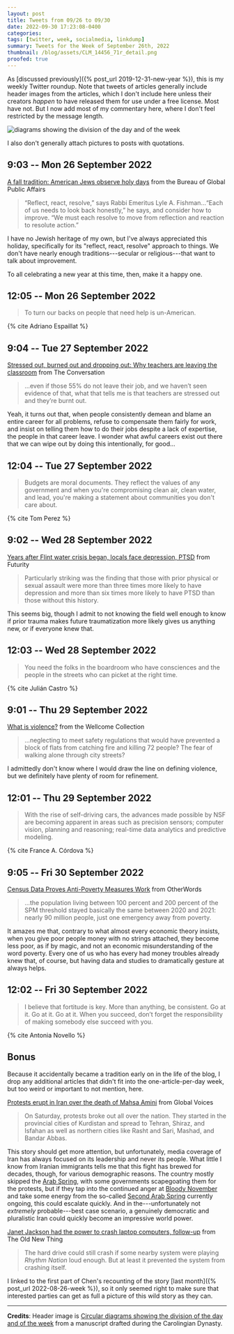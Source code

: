 ```yaml
---
layout: post
title: Tweets from 09/26 to 09/30
date: 2022-09-30 17:23:08-0400
categories:
tags: [twitter, week, socialmedia, linkdump]
summary: Tweets for the Week of September 26th, 2022
thumbnail: /blog/assets/CLM_14456_71r_detail.png
proofed: true
---
```


As [discussed previously]({% post_url 2019-12-31-new-year %}), this is my weekly Twitter roundup.  Note that tweets of articles generally include header images from the articles, which I don't include here unless their creators *happen* to have released them for use under a free license.  Most have not.  But I now add most of my commentary here, where I don't feel restricted by the message length.

![diagrams showing the division of the day and of the week](/blog/assets/CLM_14456_71r_detail.png "diagrams showing the division of the day and of the week")

I also don't generally attach pictures to posts with quotations.

## 9:03 -- Mon 26 September 2022

[<i class="fab fa-twitter-square"></i>](https://jcolag.github.io/twitter/1574384039666008066) [A fall tradition: American Jews observe holy days](https://share.america.gov/fall-tradition-american-jews-observe-holy-days/) from the Bureau of Global Public Affairs

 > “Reflect, react, resolve,” says Rabbi Emeritus Lyle A. Fishman...“Each of us needs to look back honestly,” he says, and consider how to improve. “We must each resolve to move from reflection and reaction to resolute action.”

I have no Jewish heritage of my own, but I've always appreciated this holiday, specifically for its "reflect, react, resolve" approach to things.  We don't have nearly enough traditions---secular or religious---that want to talk about improvement.

To all celebrating a new year at this time, then, make it a happy one.

## 12:05 -- Mon 26 September 2022

[<i class="fab fa-twitter-square"></i>](https://jcolag.github.io/twitter/1574429841813901318)

 > To turn our backs on people that need help is un-American.

{% cite Adriano Espaillat %}

## 9:04 -- Tue 27 September 2022

[<i class="fab fa-twitter-square"></i>](https://jcolag.github.io/twitter/1574746679198175232) [Stressed out, burned out and dropping out: Why teachers are leaving the classroom](https://theconversation.com/stressed-out-burned-out-and-dropping-out-why-teachers-are-leaving-the-classroom-190724) from The Conversation

 > ...even if those 55% do not leave their job, and we haven’t seen evidence of that, what that tells me is that teachers are stressed out and they’re burnt out.

Yeah, it turns out that, when people consistently demean and blame an entire career for all problems, refuse to compensate them fairly for work, and insist on telling them how to do their jobs despite a lack of expertise, the people in that career leave.  I wonder what awful careers exist out there that we can wipe out by doing this intentionally, for good...

## 12:04 -- Tue 27 September 2022

[<i class="fab fa-twitter-square"></i>](https://jcolag.github.io/twitter/1574791977857683462)

 > Budgets are moral documents. They reflect the values of any government and when you're compromising clean air, clean water, and lead, you're making a statement about communities you don't care about.

{% cite Tom Perez %}

## 9:02 -- Wed 28 September 2022

[<i class="fab fa-twitter-square"></i>](https://jcolag.github.io/twitter/1575108563877478400) [Years after Flint water crisis began, locals face depression, PTSD](https://www.futurity.org/flint-water-lead-depression-ptsd-2802352/) from Futurity

 > Particularly striking was the finding that those with prior physical or sexual assault were more than three times more likely to have depression and more than six times more likely to have PTSD than those without this history.

This seems big, though I admit to not knowing the field well enough to know if prior trauma makes future traumatization more likely gives us anything new, or if everyone knew that.

## 12:03 -- Wed 28 September 2022

[<i class="fab fa-twitter-square"></i>](https://jcolag.github.io/twitter/1575154113897185280)

 > You need the folks in the boardroom who have consciences and the people in the streets who can picket at the right time.

{% cite Julián Castro %}

## 9:01 -- Thu 29 September 2022

[<i class="fab fa-twitter-square"></i>](https://jcolag.github.io/twitter/1575470699967401984) [What is violence?](https://wellcomecollection.org/articles/YxnGPxEAACMAng-s) from the Wellcome Collection

 > ...neglecting to meet safety regulations that would have prevented a block of flats from catching fire and killing 72 people? The fear of walking alone through city streets?

I admittedly don't know where I would draw the line on defining violence, but we definitely have plenty of room for refinement.

## 12:01 -- Thu 29 September 2022

[<i class="fab fa-twitter-square"></i>](https://jcolag.github.io/twitter/1575515998433775622)

 > With the rise of self-driving cars, the advances made possible by NSF are becoming apparent in areas such as precision sensors; computer vision, planning and reasoning; real-time data analytics and predictive modeling.

{% cite France A. Córdova %}

## 9:05 -- Fri 30 September 2022

[<i class="fab fa-twitter-square"></i>](https://jcolag.github.io/twitter/1575834094470062080) [Census Data Proves Anti-Poverty Measures Work](https://otherwords.org/census-data-proves-anti-poverty-measures-work/) from OtherWords

 > ...the population living between 100 percent and 200 percent of the SPM threshold stayed basically the same between 2020 and 2021: nearly 90 million people, just one emergency away from poverty.

It amazes me that, contrary to what almost every economic theory insists, when you give poor people money with no strings attached, they become less poor, as if by magic, and not an economic misunderstanding of the word poverty.  Every one of us who has every had money troubles already knew that, of course, but having data and studies to dramatically gesture at always helps.

## 12:02 -- Fri 30 September 2022

[<i class="fab fa-twitter-square"></i>](https://jcolag.github.io/twitter/1575878638527926272)

 > I believe that fortitude is key. More than anything, be consistent. Go at it. Go at it. Go at it. When you succeed, don’t forget the responsibility of making somebody else succeed with you.

{% cite Antonia Novello %}

## Bonus

Because it accidentally became a tradition early on in the life of the blog, I drop any additional articles that didn't fit into the one-article-per-day week, but too weird or important to not mention, here.

<i class="fas fa-square"></i> [Protests erupt in Iran over the death of Mahsa Amini](https://globalvoices.org/2022/09/23/protests-erupt-in-iran-over-the-death-of-mahsa-amini/) from Global Voices

 > On Saturday, protests broke out all over the nation. They started in the provincial cities of Kurdistan and spread to Tehran, Shiraz, and Isfahan as well as northern cities like Rasht and Sari, Mashad, and Bandar Abbas.

This story should get more attention, but unfortunately, media coverage of Iran has always focused on its leadership and never its people.  What little I know from Iranian immigrants tells me that this fight has brewed for decades, though, for various demographic reasons.  The country mostly skipped the [Arab Spring](https://en.wikipedia.org/wiki/Arab_Spring), with some governments scapegoating them for the protests, but if they tap into the continued anger at [Bloody November](https://en.wikipedia.org/wiki/2019%E2%80%932020_Iranian_protests) and take some energy from the so-called [Second Arab Spring](https://en.wikipedia.org/wiki/2018%E2%80%932022_Arab_protests) currently ongoing, this could escalate quickly.  And in the---unfortunately not *extremely* probable---best case scenario, a genuinely democratic and pluralistic Iran could quickly become an impressive world power.

<i class="fas fa-square"></i> [Janet Jackson had the power to crash laptop computers, follow-up](https://devblogs.microsoft.com/oldnewthing/20220920-00/?p=107201) from The Old New Thing

 > The hard drive could still crash if some nearby system were playing *Rhythm Nation* loud enough. But at least it prevented the system from crashing itself.

I linked to the first part of Chen's recounting of the story [last month]({% post_url 2022-08-26-week %}), so it only seemed right to make sure that interested parties can get as full a picture of this wild story as they can.

* * *

**Credits**:  Header image is [Circular diagrams showing the division of the day and of the week](https://commons.wikimedia.org/wiki/File:CLM_14456_71r_detail.jpg) from a manuscript drafted during the Carolingian Dynasty.
